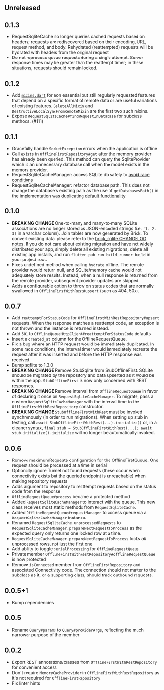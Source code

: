 ## Unreleased

## 0.1.3

* RequestSqliteCache no longer queries cached requests based on headers; requests are rediscovered based on their encoding, URL, request method, and body. Rehydrated (reattempted) requests will be hydrated with headers from the original request.
* Do not reprocess queue requests during a single attempt. Server response times may be greater than the reattempt timer; in these situations, requests should remain locked.

## 0.1.2

* Add [`mixins.dart`](README.md#mixins) for non essential but still regularly requested features that depend on a specific format of remote data or are useful variations of existing features. `DeleteAllMixin` and `DestructiveLocalSyncFromRemoteMixin` are the first two such mixins.
* Expose `RequestSqliteCache#findRequestInDatabase` for subclass methods. (#111)

## 0.1.1

* Gracefully handle `SocketException` errors when the application is offline
* Call `exists` in `OfflineFirstRepository#get` after the memory provider has already been queried. This method can query the SqliteProvider which is an unnecessary database call when the model exists in the memory provider.
* RequestSqliteCacheManager: access SQLite db safely to [avoid race conditions](https://github.com/tekartik/sqflite/blob/master/sqflite/doc/opening_db.md#prevent-database-locked-issue)
* RequestSqliteCacheManager: refactor database path. This does not change the database's existing path as the use of `getDatabasesPath()` in the implementation was duplicating [default functionality](https://github.com/tekartik/sqflite/tree/master/sqflite#opening-a-database)

## 0.1.0

* **BREAKING CHANGE** One-to-many and many-to-many SQLite associations are no longer stored as JSON-encoded strings (i.e. `[1, 2, 3]` in a varchar column). Join tables are now generated by Brick. To convert existing data, please refer to the [brick_sqlite CHANGELOG notes](https://github.com/greenbits/brick/blob/master/packages/brick_sqlite/CHANGELOG.md#010). If you do not care about existing migration and have not widely distributed your app, simply delete all existing migrations, delete all existing app installs, and run `flutter pub run build_runner build` in your project root.
* Fixes undefined method when calling `hydrate` offline. The remote provider would return null, and SQLite/memory cache would not adequately store results. Instead, when a null response is returned from the remote provider, subsequent provider updates are skipped.
* Adds a configurable option to throw on status codes that are normally swallowed in `OfflineFirstWithRest#upsert` (such as 404, 50x).

## 0.0.7

* Add `reattemptForStatusCode` for `OfflineFirstWithRestRepository#upsert` requests. When the response matches a reattempt code, an exception is not thrown and the instance is returned instead.
* Add `501` to `OfflineQueueHttpClient#reattemptForStatusCode` defaults
* Insert a `created_at` column for the OfflineRequestQueue.
* Fix a bug where an HTTP request would be immediately duplicated. In some race conditions, the interval timer would immediately recreate the request after it was inserted and before the HTTP response was received.
* Bump sqflite to 1.3.0
* **BREAKING CHANGE** Remove StubSqlite from StubOfflineFirst. SQLite should be migrated by the repository and data upserted as it would be within the app. `StubOfflineFirst` is now only concerned with REST responses.
* **BREAKING CHANGE** Remove interval from `OfflineRequestQueue` in favor of declaring it once on `RequestSqliteCacheManager`. To migrate, pass a custom `RequestSqliteCacheManager` with the interval time to the `OfflineFirstWithRestRepository` constructor.
* **BREAKING CHANGE** `StubOfflineFirstWithRest` must be invoked synchronously (in order to run migrations). When setting up stub in testing, call `await StubOfflineFirstWithRest(...).initialize()` or, in a cleaner syntax, `final stub = StubOfflineFirstWithRest(...); await stub.initialize()`. `initialize` will no longer be automatically invoked.

## 0.0.6

* Remove maximumRequests configuration for the OfflineFirstQueue. One request should be processed at a time in serial
* Optionally ignore Tunnel not found requests (these occur when connectivity exists but the queried endpoint is unreachable) when making repository requests
* Adds argument to repository to reattempt requests based on the status code from the response
* `OfflineRequestQueue#process` became a protected method
* Added `RequestSqliteCacheManager` to interact with the queue. This new class receives most static methods from `RequestSqliteCache`.
* Added `OfflineRequestQueue#requestManager` to access queue via a `RequestSqliteCacheManager` instance.
* Renamed `RequestSqliteCache.unprocessedRequests` to `RequestSqliteCacheManager.prepareNextRequestToProcess` as the expected query only returns one locked row at a time.
* `RequestSqliteCacheManager.prepareNextRequestToProcess` locks _all_ unprocessed rows, not just the first one
* Add ability to toggle `serialProcessing` for `OfflineRequestQueue`
* Private member `OfflineFirstWithRestRepository#offlineRequestQueue` is now protected
* Remove `isConnected` member from `OfflineFirstRepository` and associated Connectivity code. The connection should not matter to the subclass as it, or a supporting class, should track outbound requests.

## 0.0.5+1

* Bump dependencies

## 0.0.5

* Rename `Query#params` to `Query#providerArgs`, reflecting the much narrower purpose of the member

## 0.0.2

* Export REST annotations/classes from `OfflineFirstWithRestRepository` for convenient access
* Don't require `MemoryCacheProvider` in `OfflineFirstWithRestRepository` as it's not required for `OfflineFirstRepository`
* Fix linter hints
